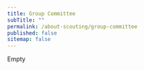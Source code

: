 ```yaml
---
title: Group Committee
subTitle: ""
permalink: /about-scouting/group-committee
published: false
sitemap: false
---
```


Empty